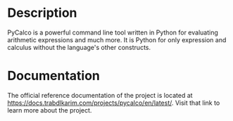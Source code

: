 # Description

PyCalco is a powerful command line tool written in Python for evaluating arithmetic expressions and much more. It is Python for only expression and calculus without the language's other constructs.

# Documentation

The official reference documentation of the project is located at <https://docs.trabdlkarim.com/projects/pycalco/en/latest/>.
Visit that link to learn more about the project.
